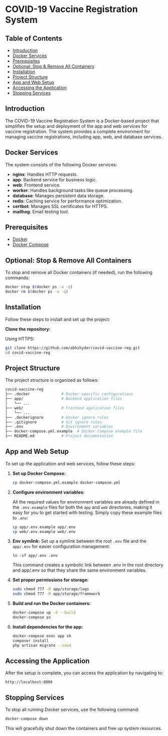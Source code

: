 # COVID-19 Vaccine Registration System

## Table of Contents
- [Introduction](#introduction)
- [Docker Services](#docker-services)
- [Prerequisites](#prerequisites)
- [Optional: Stop & Remove All Containers](#optional-stop--remove-all-containers)
- [Installation](#installation)
- [Project Structure](#project-structure)
- [App and Web Setup](#app-and-web-setup)
- [Accessing the Application](#accessing-the-application)
- [Stopping Services](#stopping-services)

## Introduction
The COVID-19 Vaccine Registration System is a Docker-based project that simplifies the setup and deployment of the app and web services for vaccine registration. The system provides a complete environment for managing vaccine registrations, including app, web, and database services.

## Docker Services
The system consists of the following Docker services:
- **nginx**: Handles HTTP requests.
- **app**: Backend service for business logic.
- **web**: Frontend service.
- **worker**: Handles background tasks like queue processing.
- **database**: Manages persistent data storage.
- **redis**: Caching service for performance optimization.
- **certbot**: Manages SSL certificates for HTTPS.
- **mailhog**: Email testing tool.

## Prerequisites
- [Docker](https://www.docker.com/get-started)
- [Docker Compose](https://docs.docker.com/compose/install/)

## Optional: Stop & Remove All Containers
To stop and remove all Docker containers (if needed), run the following commands:

```bash
docker stop $(docker ps -a -q)
docker rm $(docker ps -a -q)
```

## Installation
Follow these steps to install and set up the project:

**Clone the repository:**

   Using HTTPS:
   ```bash
   git clone https://github.com/abhihyder/covid-vaccine-reg.git 
   cd covid-vaccine-reg
   ```

## Project Structure
The project structure is organized as follows:

```bash
covid-vaccine-reg
├── .docker              # Docker-specific configurations
├── app/                 # Backend application files
│   └── ...
├── web/                 # Frontend application files
│   └── ...
├── .dockerignore        # Docker ignore rules
├── .gitignore           # Git ignore rules
├── .env                 # Environment variables
├── docker-compose.yml.example  # Docker Compose example file
├── README.md            # Project documentation
```

## App and Web Setup
To set up the application and web services, follow these steps:

1. **Set up Docker Compose:**
   ```bash
   cp docker-compose.yml.example docker-compose.yml
   ```

2. **Configure environment variables:**
   
   All the required values for environment variables are already defined in the `.env.example` files for both the `app` and `web` directories, making it easy for you to get started with testing. Simply copy these example files to `.env`:
   
   ```bash
   cp app/.env.example app/.env
   cp web/.env.example web/.env
   ```
3. **Env symlink:** Set up a symlink between the root `.env` file and the `app/.env` for easier configuration management:
   ```
   ln -sf app/.env .env
   ```
   This command creates a symbolic link between .env in the root directory and app/.env so that they share the same environment variables.
4. **Set proper permissions for storage:**
   ```bash
   sudo chmod 777 -R app/storage/logs
   sudo chmod 777 -R app/storage/framework
   ```

5. **Build and run the Docker containers:**
   ```bash
   docker-compose up -d --build
   docker-compose ps
   ```

6. **Install dependencies for the app:**
   ```bash
   docker-compose exec app sh
   composer install
   php artisan migrate --seed
   ```

## Accessing the Application
After the setup is complete, you can access the application by navigating to:

```
http://localhost:8000
```

## Stopping Services
To stop all running Docker services, use the following command:

```bash
docker-compose down
```

This will gracefully shut down the containers and free up system resources.